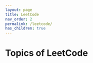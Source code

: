 ```yaml
---
layout: page
title: LeetCode
nav_order: 2
permalink: /leetcode/
has_children: true
---
```


# Topics of LeetCode
